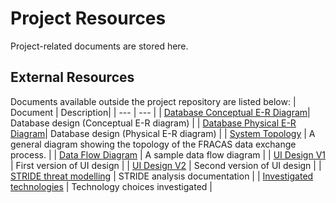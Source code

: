 # Project Resources

Project-related documents are stored here.

## External Resources

Documents available outside the project repository are listed below:
| Document | Description|
| --- | --- |
| [Database Conceptual E-R Diagram](https://drive.google.com/file/d/1YSP2s87LU-6ctSrinkh_7MeX345WH6us/view?usp=sharing)| Database design (Conceptual E-R diagram) |
| [Database Physical E-R Diagram](https://drive.google.com/file/d/1P7sldDpkZWKb0iMdXkCrG1xOWWRXEDt4/view?usp=sharing)| Database design (Physical E-R diagram) |
| [System Topology](https://drive.google.com/file/d/15r5S2NjCZkA6TPpZLmzobjmEwRmljTZ8/view?usp=sharing) | A general diagram showing the topology of the FRACAS data exchange process. |
| [Data Flow Diagram](https://drive.google.com/file/d/1ojz0wEd5XJqQnJZtLIFvq2bCDx4GdjcK/view?usp=sharing) | A sample data flow diagram |
| [UI Design V1](https://www.figma.com/file/n8OppcejxU4Uhf1I8kDAoe/UWAM-FRACAS?type=design&node-id=1%3A327&mode=design&t=ETe4wk5Uudr1D3GH-1) | First version of UI design |
| [UI Design V2](https://www.figma.com/file/n8OppcejxU4Uhf1I8kDAoe/UWAM-FRACAS?type=design&node-id=154-406&mode=design) | Second version of UI design |
| [STRIDE threat modelling](https://docs.google.com/document/d/1Ih0MCZn3DmfoPAJ-is80mQPrnPDPCYjsKQXYiat8vD8/edit?usp=sharing) | STRIDE analysis documentation |
| [Investigated technologies](https://uniwa-my.sharepoint.com/:w:/g/personal/23610272_student_uwa_edu_au/EYnda1oN1kpGorQ9N-tECegBVaxocBgbYRei3O9nlUKgQw?e=BIEwSr) | Technology choices investigated |
